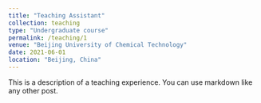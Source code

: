 ```yaml
---
title: "Teaching Assistant"
collection: teaching
type: "Undergraduate course"
permalink: /teaching/1
venue: "Beijing University of Chemical Technology"
date: 2021-06-01
location: "Beijing, China"
---
```


This is a description of a teaching experience. You can use markdown like any other post.
